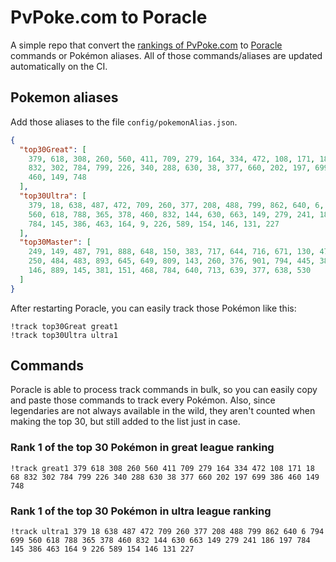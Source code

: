 # PvPoke.com to Poracle
A simple repo that convert the [rankings of PvPoke.com](https://pvpoke.com/rankings/) to [Poracle](https://github.com/KartulUdus/PoracleJS) commands or Pokémon aliases. 
All of those commands/aliases are updated automatically on the CI.

## Pokemon aliases
Add those aliases to the file `config/pokemonAlias.json`. 

<!-- aliases-start -->
```json
{
  "top30Great": [
    379, 618, 308, 260, 560, 411, 709, 279, 164, 334, 472, 108, 171, 18, 68,
    832, 302, 784, 799, 226, 340, 288, 630, 38, 377, 660, 202, 197, 699, 386,
    460, 149, 748
  ],
  "top30Ultra": [
    379, 18, 638, 487, 472, 709, 260, 377, 208, 488, 799, 862, 640, 6, 794, 699,
    560, 618, 788, 365, 378, 460, 832, 144, 630, 663, 149, 279, 241, 186, 197,
    784, 145, 386, 463, 164, 9, 226, 589, 154, 146, 131, 227
  ],
  "top30Master": [
    249, 149, 487, 791, 888, 648, 150, 383, 717, 644, 716, 671, 130, 473, 643,
    250, 484, 483, 893, 645, 649, 809, 143, 260, 376, 901, 794, 445, 382, 635,
    146, 889, 145, 381, 151, 468, 784, 640, 713, 639, 377, 638, 530
  ]
}
```
<!-- aliases-end -->

After restarting Poracle, you can easily track those Pokémon like this:
```shell
!track top30Great great1
!track top30Ultra ultra1
```

## Commands
Poracle is able to process track commands in bulk, so you can easily copy and paste those commands to track every Pokémon. 
Also, since legendaries are not always available in the wild, they aren't counted when making the top 30, but still added to the list just in case.

### Rank 1 of the top 30 Pokémon in great league ranking
<!-- top30great-start -->
```
!track great1 379 618 308 260 560 411 709 279 164 334 472 108 171 18 68 832 302 784 799 226 340 288 630 38 377 660 202 197 699 386 460 149 748
```
<!-- top30great-end -->

### Rank 1 of the top 30 Pokémon in ultra league ranking
<!-- top30ultra-start -->
```
!track ultra1 379 18 638 487 472 709 260 377 208 488 799 862 640 6 794 699 560 618 788 365 378 460 832 144 630 663 149 279 241 186 197 784 145 386 463 164 9 226 589 154 146 131 227
```
<!-- top30ultra-end -->
